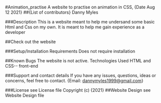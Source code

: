 #Animation_practise
A website to practise on animation  in CSS, {Date Aug 12 2021}
##{List of contributors}
Danny Myles

###Description
This is a website meant to help me undersand some basic Html and Css on my own. It is meant to help me gain experience as a developer

##Check out the website

###Setup/Installation Requirements
Does not require installation

##Known Bugs
The website is not active.
Technologies Used
HTML  and CSS-- front-end

###Support and contact details
If you have any issues, questions, ideas or concerns, feel free to contact.
{Email: dannymyles1999@gmail.com}

###License
see License file Copyright (c) {2021}
##Website Design
see Website Design file